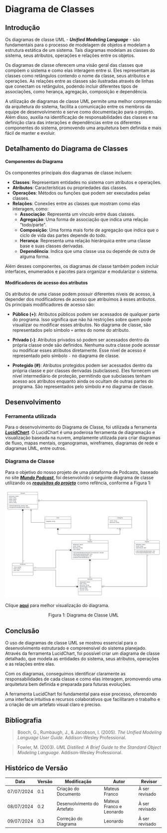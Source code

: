 # Diagrama de Classes

## Introdução
Os diagramas de classe UML - _**Unified Modeling Language**_ - são fundamentais para o processo de modelagem de objetos e modelam a estrutura estática de um sistema. Tais diagramas modelam as classes do sistema, seus atributos, operações e relações entre os objetos.

Os diagramas de classe oferecem uma visão geral das classes que compõem o sistema e como elas interagem entre si. Eles representam as classes como retângulos contendo o nome da classe, seus atributos e operações. As relações entre as classes são ilustradas através de linhas que conectam os retângulos, podendo incluir diferentes tipos de associações, como herança, agregação, composição e dependência.

A utilização de diagramas de classe UML permite uma melhor compreensão da arquitetura do sistema, facilita a comunicação entre os membros da equipe de desenvolvimento e serve como documentação para o projeto. Além disso, auxilia na identificação de responsabilidades das classes e na definição clara das interações e dependências entre os diferentes componentes do sistema, promovendo uma arquitetura bem definida e mais fácil de manter e evoluir.

## Detalhamento do Diagrama de Classes

#### Componentes do Diagrama
Os componentes principais dos diagramas de classe incluem:

- **Classes**: Representam entidades no sistema com atributos e operações.
- **Atributos**: Características ou propriedades das classes.
- **Operações**: Métodos ou funções que podem ser executados pelas classes.
- **Relações**: Conexões entre as classes que mostram como elas interagem, como:
   - **Associação**: Representa um vínculo entre duas classes.
   - **Agregação**: Uma forma de associação que indica uma relação "todo/parte".
   - **Composição**: Uma forma mais forte de agregação que indica que o ciclo de vida das partes depende do todo.
   - **Herança**: Representa uma relação hierárquica entre uma classe base e suas classes derivadas.
   - **Dependência**: Indica que uma classe usa ou depende de outra de alguma forma.

Além desses componentes, os diagramas de classe também podem incluir interfaces, enumerados e pacotes para organizar e modularizar o sistema.

#### Modificadores de acesso dos atributos
Os atributos de uma classe podem possuir diferentes níveis de acesso, à depender dos modificadores de acesso que atribuímos à esses atributos. Os principais modificadores de acesso são:

- **Público (+)**: Atributos públicos podem ser acessados de qualquer parte do programa. Isso significa que não há restrições sobre quem pode visualizar ou modificar esses atributos. No diagrama de classe, são representados pelo símbolo `+` antes do nome do atributo.

- **Privado (-)**: Atributos privados só podem ser acessados dentro da própria classe onde são definidos. Nenhuma outra classe pode acessar ou modificar esses atributos diretamente. Esse nível de acesso é representado pelo símbolo `-` no diagrama de classe.

- **Protegido (#)**: Atributos protegidos podem ser acessados dentro da própria classe e por classes derivadas (subclasses). Eles fornecem um nível intermediário de proteção, permitindo que subclasses tenham acesso aos atributos enquanto ainda os ocultam de outras partes do programa. São representados pelo símbolo `#` no diagrama de classe.

## Desenvolvimento
### Ferramenta utilizada
Para o desenvolvimento do Diagrama de Classe, foi utilizada a ferramenta **_[LucidChart](https://wwww.lucidchart.com)_**.
O LucidChart é uma poderosa ferramenta de diagramação e visualização baseada na nuvem, amplamente utilizada para criar diagramas de fluxo, mapas mentais, organogramas, wireframes, diagramas de rede e diagramas UML, entre outros. 

### Diagrama de Classe
Para o objetivo do nosso projeto de uma plataforma de Podcasts, baseado no site **_[Mundo Podcast](https://mundopodcast.com.br/)_**, foi desenvolvido o seguinte diagrama de classe utilizando os **_[requisitos do projeto](../Base/ElicitacaoRequisitos/Elicitacao.md)_** como refência, conforme a Figura 1:

<img src="../images/diagramaClasse.png">

Clique **[aqui](https://lucid.app/lucidchart/b827c64f-0df4-4040-b0cf-4589cd4e83fd/edit?viewport_loc=-2415%2C-1277%2C4033%2C1878%2C0_0&invitationId=inv_1f991ede-39cc-4104-9996-309081fcb48b)** para melhor visualização do diagrama.

<center>Figura 1: Diagrama de Classe UML</center>

## Conclusão
O uso de diagramas de classe UML se mostrou essencial para o desenvolvimento estruturado e compreensível do sistema planejado. Através da ferramenta LucidChart, foi possível criar um diagrama de classe detalhado, que modela as entidades do sistema, seus atributos, operações e as relações entre elas. 

Com os diagramas, conseguimos identificar claramente as responsabilidades de cada classe e como elas interagem, promovendo uma arquitetura bem definida e preparada para futuras evoluções.

A ferramenta LucidChart foi fundamental para esse processo, oferecendo uma interface intuitiva e recursos colaborativos que facilitaram o trabalho e a criação de um artefato visual claro e preciso.

## Bibliografia

> Booch, G., Rumbaugh, J., & Jacobson, I. (2005). _The Unified Modeling Language User Guide_. Addison-Wesley Professional.

> Fowler, M. (2003). _UML Distilled: A Brief Guide to the Standard Object Modeling Language_. Addison-Wesley Professional.

## Histórico de Versão
| Data       | Versão | Modificação      | Autor      | Revisor |
|------------|--------|------------------|------------|---------|
| 07/07/2024 | 0.1    | Criação do Documento | Mateus Franco | À ser revisado  |
| 08/07/2024 | 0.2    | Desenvolvimento do Artefato | Mateus Franco e Leonardo | À ser revisado |
| 09/07/2024 | 0.3    | Correção do Diagrama | Leonardo | À ser revisado |